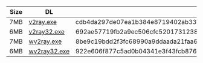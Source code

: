 |    Size   |     DL  | sha512sum |
|  ---  |  ---  |  ---  |
| 7MB | [v2ray.exe](https://cdn.jsdelivr.net/gh/googleians/v2ray-core@main/v2ray.exe) | cdb4da297de07ea1b384e8719402ab33f243dd956639fc609abbdeb5735e377c43cd13ce9451c3c02065bb3c4db7ee8f8ef18561956ea27b01842763ccb79db9 |
| 6MB | [v2ray32.exe](https://cdn.jsdelivr.net/gh/googleians/v2ray-core@main/v2ray32.exe) | 692ae57719fb2a9ec506cfc5201731238a82cf6cc63faadae39b64b38e7119489610a736ea561f8ae5ca17f089504b542647a323ba555930ea043947bd3d0d6a |
| 7MB | [wv2ray.exe](https://cdn.jsdelivr.net/gh/googleians/v2ray-core@main/wv2ray.exe) | 8be9c19bdd2f3fc68990a9ddaada21faa6e73291fa2aa8ad82c8b0c2d2f567f90519b6a6c3f2ddfd37b600123dad6fe89825b0c63b17ee8322ed1e73f0395192 |
| 6MB | [wv2ray32.exe](https://cdn.jsdelivr.net/gh/googleians/v2ray-core@main/wv2ray32.exe) | 922e606f877c5ad0b04341e3f43fcb876d703f563dc6f7567c97fff992c1f47e5335ecf1d715577d59dcd5a4116103467d22a02c0be6a5d7d8e4e440a6794b9d |
